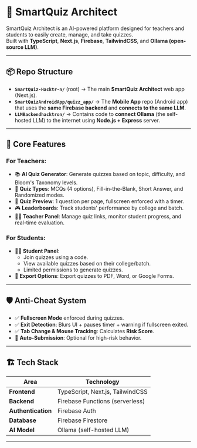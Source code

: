 # 🧠 SmartQuiz Architect

SmartQuiz Architect is an AI-powered platform designed for teachers and students to easily create, manage, and take quizzes.  
Built with **TypeScript**, **Next.js**, **Firebase**, **TailwindCSS**, and **Ollama (open-source LLM)**.

---

## 📦 Repo Structure

- **`SmartQuiz-Hacktr-n/`** (root) → The main **SmartQuiz Architect** web app (Next.js).
- **`SmartQuizAndroidApp/quizz_app/`** → The **Mobile App** repo (Android app) that uses the **same Firebase backend** and **connects to the same LLM**.
- **`LLMBackendhacktron/`** → Contains code to **connect Ollama** (the self-hosted LLM) to the internet using **Node.js + Express** server.

---

## 🚀 Core Features

### For Teachers:
- 📚 **AI Quiz Generator**: Generate quizzes based on topic, difficulty, and Bloom's Taxonomy levels.
- 🎯 **Quiz Types**: MCQs (4 options), Fill-in-the-Blank, Short Answer, and Randomized modes.
- 📝 **Quiz Preview**: 1 question per page, fullscreen enforced with a timer.
- 🎮 **Leaderboards**: Track students' performance by college and batch.
- 👨‍🏫 **Teacher Panel**: Manage quiz links, monitor student progress, and real-time evaluation.

### For Students:
- 🧑‍🎓 **Student Panel**:
  - Join quizzes using a code.
  - View available quizzes based on their college/batch.
  - Limited permissions to generate quizzes.
- 🧩 **Export Options**: Export quizzes to PDF, Word, or Google Forms.

---

## 🛡️ Anti-Cheat System

- ✅ **Fullscreen Mode** enforced during quizzes.
- ✅ **Exit Detection**: Blurs UI + pauses timer + warning if fullscreen exited.
- ✅ **Tab Change & Mouse Tracking**: Calculates **Risk Score**.
- 🚨 **Auto-Submission**: Optional for high-risk behavior.

---

## 🏗️ Tech Stack

| Area             | Technology                     |
| ---------------- | ------------------------------- |
| **Frontend**     | TypeScript, Next.js, TailwindCSS |
| **Backend**      | Firebase Functions (serverless) |
| **Authentication** | Firebase Auth                |
| **Database**     | Firebase Firestore              |
| **AI Model**     | Ollama (self-hosted LLM)         |

---

